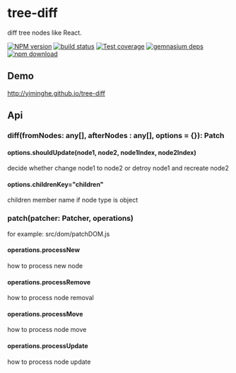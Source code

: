 # tree-diff

diff tree nodes like React.

[![NPM version][npm-image]][npm-url]
[![build status][travis-image]][travis-url]
[![Test coverage][coveralls-image]][coveralls-url]
[![gemnasium deps][gemnasium-image]][gemnasium-url]
[![npm download][download-image]][download-url]

[npm-image]: http://img.shields.io/npm/v/tree-diff.svg?style=flat-square
[npm-url]: http://npmjs.org/package/tree-diff
[travis-image]: https://img.shields.io/travis/yiminghe/tree-diff.svg?style=flat-square
[travis-url]: https://travis-ci.org/yiminghe/tree-diff
[coveralls-image]: https://img.shields.io/coveralls/yiminghe/tree-diff.svg?style=flat-square
[coveralls-url]: https://coveralls.io/r/yiminghe/tree-diff?branch=master
[gemnasium-image]: http://img.shields.io/gemnasium/yiminghe/tree-diff.svg?style=flat-square
[gemnasium-url]: https://gemnasium.com/yiminghe/tree-diff
[node-image]: https://img.shields.io/badge/node.js-%3E=_0.10-green.svg?style=flat-square
[node-url]: http://nodejs.org/download/
[download-image]: https://img.shields.io/npm/dm/tree-diff.svg?style=flat-square
[download-url]: https://npmjs.org/package/tree-diff

## Demo

http://yiminghe.github.io/tree-diff

## Api

### diff(fromNodes: any[], afterNodes : any[], options = {}): Patch

#### options.shouldUpdate(node1, node2, node1Index, node2Index)

decide whether change node1 to node2 or detroy node1 and recreate node2

#### options.childrenKey="children"

children member name if node type is object

### patch(patcher: Patcher, operations)

for example: src/dom/patchDOM.js

#### operations.processNew

how to process new node

#### operations.processRemove

how to process node removal

#### operations.processMove

how to process node move

#### operations.processUpdate

how to process node update